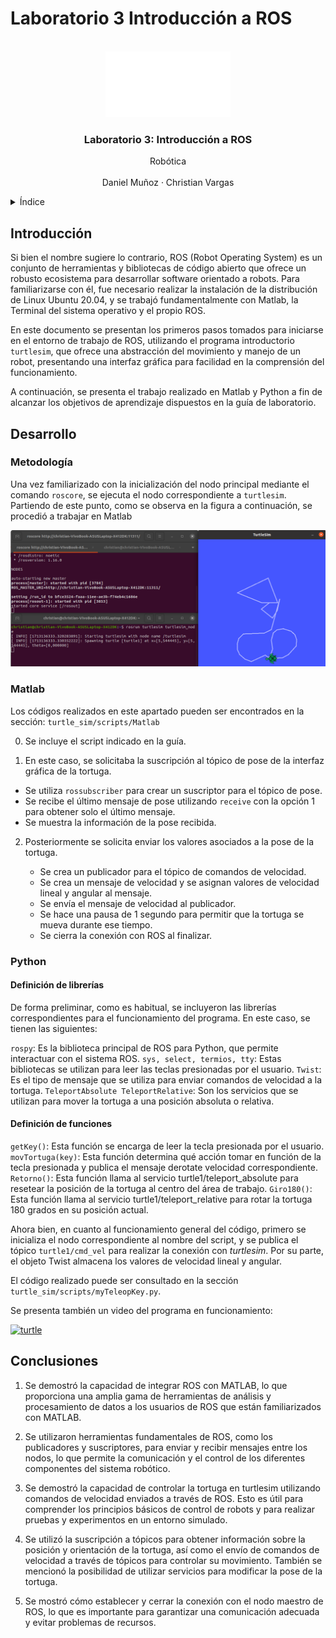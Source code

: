 # Laboratorio 3 Introducción a ROS

<a name="readme-top"></a>

<!-- PROJECT LOGO -->
<br />
<div align="center">
  <a href="https://github.com/CVarPer/Lab-3--Intro_ROS">
    <img src="recursos/UNAL.png" alt="Logo" width="200">
  </a>

  <h3 align="center">Laboratorio 3: Introducción a ROS</h3>

  <p align="center">Robótica
    <br />
    <a href="https://github.com/Danmunozbe/Practica1/tree/Pain2"></a>
    <br />Daniel Muñoz · Christian Vargas
  </p>
</div>



<!-- TABLE OF CONTENTS -->
<details>
  <summary>Índice</summary>
  <ol>
    <li>
      <a href="#introducci%C3%B3n">Introducción</a>
    </li>
    <li>
      <a href="#Desarrollo">Desarrollo</a>
      <ul>
        <li><a href="#met">Metodología</a></li>
        <li><a href="#mat">Matlab</a></li>
        <li><a href="#mat">Python</a></li>
      </ul>
    </li>
    <li><a href="#Conclusiones">Conclusiones</a></li>
  </ol>
</details>



<!-- Intro -->
## Introducción

Si bien el nombre sugiere lo contrario, ROS (Robot Operating System) es un conjunto de herramientas y bibliotecas de código abierto que ofrece un robusto ecosistema para desarrollar software orientado a robots. Para familiarizarse con él, fue necesario realizar la instalación de la distribución de Linux Ubuntu 20.04, y se trabajó fundamentalmente con Matlab, la Terminal del sistema operativo y el propio ROS.

En este documento se presentan los primeros pasos tomados para iniciarse en el entorno de trabajo de ROS, utilizando el programa introductorio ```turtlesim```, que ofrece una abstracción del movimiento y manejo de un robot, presentando una interfaz gráfica para facilidad en la comprensión del funcionamiento.

A continuación, se presenta el trabajo realizado en Matlab y Python a fin de alcanzar los objetivos de aprendizaje dispuestos en la guía de laboratorio.

<!-- GETTING STARTED -->
## Desarrollo


### Metodología

Una vez familiarizado con la inicialización del nodo principal mediante el comando ```roscore```, se ejecuta el nodo correspondiente a ```turtlesim```. Partiendo de este punto, como se observa en la figura a continuación, se procedió a trabajar en Matlab

![turtlesim](/recursos/setup.png)

### Matlab

Los códigos realizados en este apartado pueden ser encontrados en la sección: ```turtle_sim/scripts/Matlab```

0. Se incluye el script indicado en la guía.

1. En este caso, se solicitaba la suscripción al tópico de pose de la interfaz gráfica de la tortuga. 

- Se utiliza ```rossubscriber``` para crear un suscriptor para el tópico de pose.
- Se recibe el último mensaje de pose utilizando ```receive``` con la opción 1 para obtener solo el último mensaje.
- Se muestra la información de la pose recibida.


2. Posteriormente se solicita enviar los valores asociados a la pose de la tortuga.

    - Se crea un publicador para el tópico de comandos de velocidad.
    - Se crea un mensaje de velocidad y se asignan valores de velocidad lineal y angular al mensaje.
    - Se envía el mensaje de velocidad al publicador.
    - Se hace una pausa de 1 segundo para permitir que la tortuga se mueva durante ese tiempo.
    - Se cierra la conexión con ROS al finalizar.

### Python

#### Definición de librerías
De forma preliminar, como es habitual, se incluyeron las librerías correspondientes para el funcionamiento del programa. En este caso, se tienen las siguientes:

```rospy```: Es la biblioteca principal de ROS para Python, que permite interactuar con el sistema ROS.
```sys, select, termios, tty```: Estas bibliotecas se utilizan para leer las teclas presionadas por el usuario.
```Twist```: Es el tipo de mensaje que se utiliza para enviar comandos de velocidad a la tortuga.
```TeleportAbsolute TeleportRelative```: Son los servicios que se utilizan para mover la tortuga a una posición absoluta o relativa.

#### Definición de funciones
```getKey()```: Esta función se encarga de leer la tecla presionada por el usuario.
```movTortuga(key)```: Esta función determina qué acción tomar en función de la tecla presionada y publica el mensaje derotate velocidad correspondiente.
```Retorno()```: Esta función llama al servicio turtle1/teleport_absolute para resetear la posición de la tortuga al centro del área de trabajo.
```Giro180()```: Esta función llama al servicio turtle1/teleport_relative para rotar la tortuga 180 grados en su posición actual.

Ahora bien, en cuanto al funcionamiento general del código, primero se inicializa el nodo correspondiente al nombre del script, y se publica el tópico ```turtle1/cmd_vel``` para realizar la conexión con *turtlesim*. Por su parte, el objeto Twist almacena los valores de velocidad lineal y angular.

El código realizado puede ser consultado en la sección ```turtle_sim/scripts/myTeleopKey.py```. 

Se presenta también un video del programa en funcionamiento:

[![turtle](/recursos/turtle.png)](https://youtu.be/jihc9vAioDU) 


##  Conclusiones

1. Se demostró la capacidad de integrar ROS con MATLAB, lo que proporciona una amplia gama de herramientas de análisis y procesamiento de datos a los usuarios de ROS que están familiarizados con MATLAB.

2. Se utilizaron herramientas fundamentales de ROS, como los publicadores y suscriptores, para enviar y recibir mensajes entre los nodos, lo que permite la comunicación y el control de los diferentes componentes del sistema robótico.

3. Se demostró la capacidad de controlar la tortuga en turtlesim utilizando comandos de velocidad enviados a través de ROS. Esto es útil para comprender los principios básicos de control de robots y para realizar pruebas y experimentos en un entorno simulado.

4. Se utilizó la suscripción a tópicos para obtener información sobre la posición y orientación de la tortuga, así como el envío de comandos de velocidad a través de tópicos para controlar su movimiento. También se mencionó la posibilidad de utilizar servicios para modificar la pose de la tortuga.

5. Se mostró cómo establecer y cerrar la conexión con el nodo maestro de ROS, lo que es importante para garantizar una comunicación adecuada y evitar problemas de recursos.
